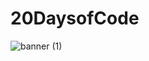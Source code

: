# 20DaysofCode
![banner (1)](https://user-images.githubusercontent.com/109837813/211255999-c0d957e3-a144-4723-beb9-27409d8cf82f.png)
